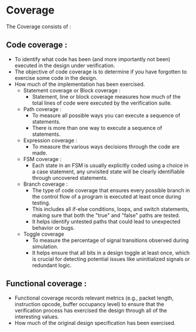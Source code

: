 # Coverage

The Coverage consists of : 

## Code coverage :
- To identify what code has been (and more importantly not been) executed in the design under verification.
- The objective of code coverage is to determine if you have forgotten to exercise some code in the design.
- How much of the implementation has been exercised.
  - Statement coverage or Block coverage :
    - Statement, line or block coverage measures how much of the total lines of code were executed by the verification suite. 
  - Path coverage :
    - To measure all possible ways you can execute a sequence of statements.
    - There is more than one way to execute a sequence of statements.
  - Expression coverage :
    - To measure the various ways decisions through the code are made.
  - FSM coverage :
    - Each state in an FSM is usually explicitly coded using a choice in a case statement, any unvisited state will be clearly identifiable through uncovered statements.
  - Branch coverage :
    - The type of code coverage that ensures every possible branch in the control flow of a program is executed at least once during testing.
    - This includes all if-else conditions, loops, and switch statements, making sure that both the "true" and "false" paths are tested.
    - It helps identify untested paths that could lead to unexpected behavior or bugs. 
  - Toggle coverage
    - To measure the percentage of signal transitions observed during simulation.
    - It helps ensure that all bits in a design toggle at least once, which is crucial for detecting potential issues like uninitialized signals or redundant logic.

## Functional coverage :
- Functional coverage records relevant metrics (e.g., packet length, instruction opcode, buffer occupancy level) to ensure that the verification process has exercised the design through all of the interesting values.
- How much of the original design specification has been exercised.






